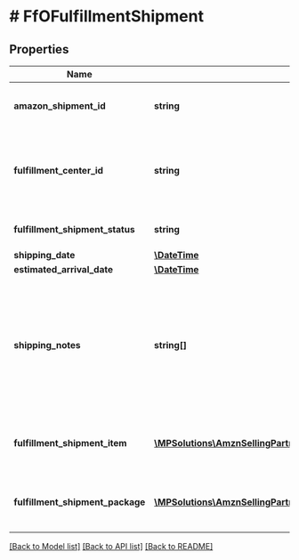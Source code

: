 # # FfOFulfillmentShipment

## Properties

Name | Type | Description | Notes
------------ | ------------- | ------------- | -------------
**amazon_shipment_id** | **string** | A shipment identifier assigned by Amazon. |
**fulfillment_center_id** | **string** | An identifier for the fulfillment center that the shipment will be sent from. |
**fulfillment_shipment_status** | **string** | The current status of the shipment. |
**shipping_date** | [**\DateTime**](\DateTime.md) |  | [optional]
**estimated_arrival_date** | [**\DateTime**](\DateTime.md) |  | [optional]
**shipping_notes** | **string[]** | Provides additional insight into shipment timeline. Primairly used to communicate that actual delivery dates aren&#39;t available. | [optional]
**fulfillment_shipment_item** | [**\MPSolutions\AmznSellingPartnerApi\Models\FulfillmentOutbound\FfOFulfillmentShipmentItem[]**](FfOFulfillmentShipmentItem.md) | An array of fulfillment shipment item information. |
**fulfillment_shipment_package** | [**\MPSolutions\AmznSellingPartnerApi\Models\FulfillmentOutbound\FfOFulfillmentShipmentPackage[]**](FfOFulfillmentShipmentPackage.md) | An array of fulfillment shipment package information. | [optional]

[[Back to Model list]](../../README.md#models) [[Back to API list]](../../README.md#endpoints) [[Back to README]](../../README.md)
